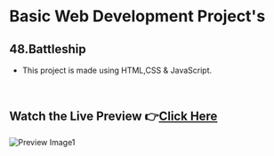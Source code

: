 # Basic Web Development Project's

## 48.Battleship


- This project is made using HTML,CSS & JavaScript.

<br>

## Watch the Live Preview 👉[Click Here](https://sorcererchiragsingh.github.io/Web-Development-Projects/48-Battleship)

![Preview Image1](https://github.com/sorcererchiragsingh/Web-Development-Projects/blob/main/48-Battleship/Images/preview1.png)


<br><br>
